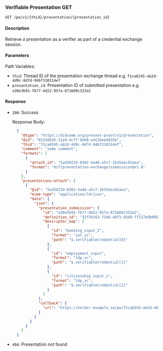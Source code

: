 ### Verifiable Presentation GET

`GET /pe/v1/{thid}/presentation/{presentation_id}`


#### Description

Retrieve a presentation as a verifier as part of a credential exchange session.


#### Parameters

Path Variables:
* `thid`: Thread ID of the presentation exchange thread e.g. `f1ca8245-ab2d-4d9c-8d7d-94bf310314ef`
* `presentation_id`: Presentation ID of submitted presentation e.g. `a30e3b91-fb77-4d22-95fa-871689c322e2`


#### Response

* `200`: Success

  Response Body:
  ```json
    {
      "@type": "https://didcomm.org/present-proof/v1/presentation",
      "@id": "0133d5d5-31e0-4cff-9e68-e411beedd35b",
      "thid": "f1ca8245-ab2d-4d9c-8d7d-94bf310314ef",
      "comment": "some comment",
      "formats": [
        {
          "attach_id": "5ad3822d-0382-4a40-a5c7-1b35dac02aea",
          "format": "dif/presentation-exchange/submission@v1.0"
        }
      ],
      "presentations~attach": [
        {
          "@id": "5ad3822d-0382-4a40-a5c7-1b35dac02aea",
          "mime-type": "application/ld+json",
          "data": {
            "json": {
              "presentation_submission": {
                "id": "a30e3b91-fb77-4d22-95fa-871689c322e2",
                "definition_id": "32f54163-7166-48f1-93d8-ff217bdb0653",
                "descriptor_map": [
                  {
                    "id": "banking_input_2",
                    "format": "jwt_vc",
                    "path": "$.verifiableCredential[0]"
                  },
                  {
                    "id": "employment_input",
                    "format": "ldp_vc",
                    "path": "$.verifiableCredential[1]"
                  },
                  {
                    "id": "citizenship_input_1",
                    "format": "ldp_vc",
                    "path": "$.verifiableCredential[2]"
                  }
                ]
              },
              "callback": {
                "url": "https://holder-example.io/pe/f1ca8245-ab2d-4d9c-8d7d-94bf310314ef/presentation/a30e3b91-fb77-4d22-95fa-871689c322e2"
              }
            }
          }
        }
      ]
    }
  ```
* `404`: Presentation not found

